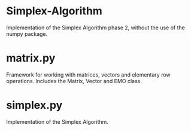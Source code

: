 # Simplex-Algorithm
Implementation of the Simplex Algorithm phase 2, without the use of the numpy package. 

# matrix.py
Framework for working with matrices, vectors and elementary row operations. Includes the Matrix, Vector and EMO class.

# simplex.py
Implementation of the Simplex Algorithm.

